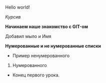 Hello world!

*Курсив*

**Начинаем наше знакомство с GIT-ом**

Добавил мыло и Имя

**Нумерованные и не нумерованные списки**

* Пример ненумерованного

1. Нумерованного

* Конец первого урока.